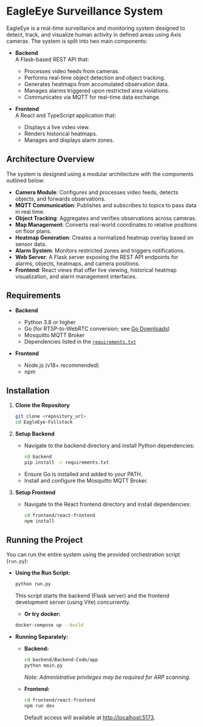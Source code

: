 # EagleEye Surveillance System

EagleEye is a real-time surveillance and monitoring system designed to detect, track, and visualize human activity in defined areas using Axis cameras. The system is split into two main components:

- **Backend**  
  A Flask-based REST API that:

  - Processes video feeds from cameras.
  - Performs real-time object detection and object tracking.
  - Generates heatmaps from accumulated observation data.
  - Manages alarms triggered upon restricted area violations.
  - Communicates via MQTT for real-time data exchange.

- **Frontend**  
  A React and TypeScript application that:
  - Displays a live video view.
  - Renders historical heatmaps.
  - Manages and displays alarm zones.

## Architecture Overview

The system is designed using a modular architecture with the components outlined below:

- **Camera Module**: Configures and processes video feeds, detects objects, and forwards observations.
- **MQTT Communication**: Publishes and subscribes to topics to pass data in real time.
- **Object Tracking**: Aggregates and verifies observations across cameras.
- **Map Management**: Converts real-world coordinates to relative positions on floor plans.
- **Heatmap Generation**: Creates a normalized heatmap overlay based on sensor data.
- **Alarm System**: Monitors restricted zones and triggers notifications.
- **Web Server**: A Flask server exposing the REST API endpoints for alarms, objects, heatmaps, and camera positions.
- **Frontend**: React views that offer live viewing, historical heatmap visualization, and alarm management interfaces.

## Requirements

- **Backend**

  - Python 3.8 or higher
  - Go (for RTSP-to-WebRTC conversion; see [Go Downloads](https://go.dev/dl/))
  - Mosquitto MQTT Broker
  - Dependencies listed in the [`requirements.txt`](./backend/requirements.txt)

- **Frontend**
  - Node.js (v18+ recommended)
  - npm

## Installation

1. **Clone the Repository**

   ```bash
   git clone <repository_url>
   cd EagleEye-Fullstack
   ```

2. **Setup Backend**

   - Navigate to the backend directory and install Python dependencies:
     ```bash
     cd backend
     pip install -r requirements.txt
     ```
   - Ensure Go is installed and added to your PATH.
   - Install and configure the Mosquitto MQTT Broker.

3. **Setup Frontend**
   - Navigate to the React frontend directory and install dependencies:
     ```bash
     cd frontend/react-frontend
     npm install
     ```

## Running the Project

You can run the entire system using the provided orchestration script (`run.py`):

- **Using the Run Script:**

  ```bash
  python run.py
  ```

  This script starts the backend (Flask server) and the frontend development server (using Vite) concurrently.

  - **Or try docker:**

  ```bash
  docker-compose up --build

  ```

- **Running Separately:**

  - **Backend:**

    ```bash
    cd backend/Backend-Code/app
    python main.py
    ```

    _Note: Administrative privileges may be required for ARP scanning._

  - **Frontend:**
    ```bash
    cd frontend/react-frontend
    npm run dev
    ```
    Default access will available at [http://localhost:5173](http://localhost:5173).
